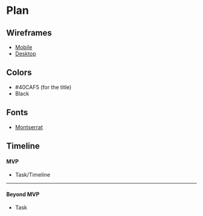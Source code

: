 # Plan

## Wireframes
* [Mobile](https://wireframe.cc/AG6BBN)
* [Desktop](https://wireframe.cc/NSup1m)

## Colors
* #40CAF5 (for the title)
* Black

## Fonts
* [Montserrat](https://fonts.google.com/specimen/Montserrat)

## Timeline

#### MVP

* Task/Timeline

---

#### Beyond MVP

* Task
